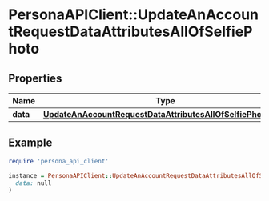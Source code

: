 # PersonaAPIClient::UpdateAnAccountRequestDataAttributesAllOfSelfiePhoto

## Properties

| Name | Type | Description | Notes |
| ---- | ---- | ----------- | ----- |
| **data** | [**UpdateAnAccountRequestDataAttributesAllOfSelfiePhotoData**](UpdateAnAccountRequestDataAttributesAllOfSelfiePhotoData.md) |  | [optional] |

## Example

```ruby
require 'persona_api_client'

instance = PersonaAPIClient::UpdateAnAccountRequestDataAttributesAllOfSelfiePhoto.new(
  data: null
)
```

